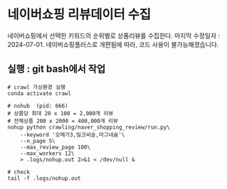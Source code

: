 # 네이버쇼핑 리뷰데이터 수집
네이버쇼핑에서 선택한 키워드의 순위별로 상품리뷰를 수집한다.
마지막 수정일자 : 2024-07-01.
네이버쇼핑플러스로 개편됨에 따라, 코드 사용이 불가능해졌습니다.

## 실행 : git bash에서 작업
```
# crawl 가상환경 실행
conda activate crawl

# nohub  (pid: 666)
# 상품당 최대 20 x 100 = 2,000개 리뷰
# 전체상품 200 x 2000 = 400,000개 리뷰
nohup python crawling/naver_shopping_review/run.py\
    --keyword '오메가3,밀크씨슬,마그네슘'\
    --n_page 5\
    --max_review_page 100\
    --max_workers 12\
    > .logs/nohup.out 2>&1 < /dev/null &

# check
tail -f .logs/nohup.out
```